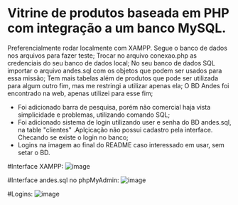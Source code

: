 # Vitrine de produtos baseada em PHP com integração a um banco MySQL.
Preferencialmente rodar localmente com XAMPP. Segue o banco de dados nos arquivos para fazer teste;
Trocar no arquivo conexao.php as credenciais do seu banco de dados local;
No seu banco de dados SQL importar o arquivo andes.sql com os objetos que podem ser usados para essa missão;
Tem mais tabelas além de produtos que pode ser utilizada para algum outro fim, mas me restringi a utilizar apenas ela;
O BD Andes foi encontrado na web, apenas utilizei para esse fim;
- Foi adicionado barra de pesquisa, porém não comercial haja vista simplicidade e problemas, utilizando comando SQL;
- Foi adicionado sistema de login utilizando user e senha do BD andes.sql, na table "clientes" .Aplçicação não possui cadastro pela interface. Checando se existe o login no banco;
- Logins na imagem ao final do README caso interessado em usar, sem setar o BD.

#Interface XAMPP:
![image](https://github.com/user-attachments/assets/8a3f66cd-5bc0-404a-8cac-b24ca5102dd9)

#Interface andes.sql no phpMyAdmin:
![image](https://github.com/user-attachments/assets/bf52f18e-8ac4-4faf-a3f9-9246d652253f)

#Logins:
![image](https://github.com/user-attachments/assets/8b7630bb-8c93-4d09-b971-37f65b71e575)
